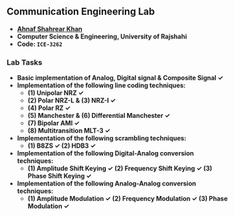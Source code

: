 ## Communication Engineering Lab
- **[Ahnaf Shahrear Khan](https://github.com/ahnafshahrear)**
- **Computer Science & Engineering, University of Rajshahi**
- **Code: `ICE-3262`**

### Lab Tasks
- **Basic implementation of Analog, Digital signal & Composite Signal ✓**
- **Implementation of the following line coding techniques:** 
	- **(1) Unipolar NRZ ✓**
	- **(2) Polar NRZ-L & (3) NRZ-I ✓**
	- **(4) Polar RZ ✓**
	- **(5) Manchester & (6) Differential Manchester ✓**
	- **(7) Bipolar AMI ✓**
	- **(8) Multitransition MLT-3 ✓**
- **Implementation of the following scrambling techniques:**
	- **(1) B8ZS ✓ (2) HDB3 ✓**
- **Implementation of the following Digital-Analog conversion techniques:**
	- **(1) Amplitude Shift Keying ✓ (2) Frequency Shift Keying ✓ (3) Phase Shift Keying ✓**
- **Implementation of the following Analog-Analog conversion techniques:**
	- **(1) Amplitude Modulation ✓ (2) Frequency Modulation ✓ (3) Phase Modulation ✓**
